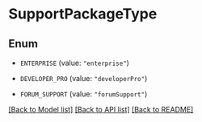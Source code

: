 # SupportPackageType

## Enum


* `ENTERPRISE` (value: `"enterprise"`)

* `DEVELOPER_PRO` (value: `"developerPro"`)

* `FORUM_SUPPORT` (value: `"forumSupport"`)


[[Back to Model list]](../README.md#documentation-for-models) [[Back to API list]](../README.md#documentation-for-api-endpoints) [[Back to README]](../README.md)



